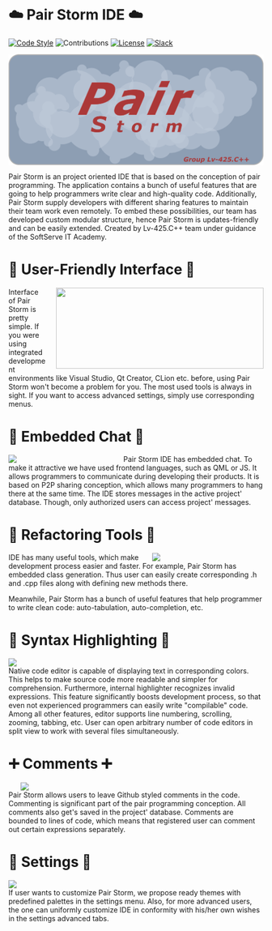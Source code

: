 

:cloud: Pair Storm IDE :cloud:
==============================

[![Code Style](https://img.shields.io/badge/Code%20Style-Qt%20Coding%20Style-green)](https://wiki.qt.io/Qt_Coding_Style) 
![Contributions](https://img.shields.io/badge/Contributions-Welcome-brightgreen)
[![License](https://img.shields.io/badge/License-MIT-lightgrey)](/LICENSE) 
[![Slack](https://img.shields.io/badge/Slack-Join-red)](http://cppteamsoftserve.slack.com/)


<img src="src/img/SPLASHSCREEN.png" alt="PairStorm" align="center">

Pair Storm is an project oriented IDE that is based on the conception of pair programming. The application contains a bunch of useful features that are going to help programmers write clear and high-quality code. Additionally, Pair Storm supply developers with different sharing features to maintain their team work even remotely. To embed these possibilities, our team has developed custom modular structure, hence Pair Storm is updates-friendly and can be easily extended. Created by Lv-425.C++ team under guidance of the SoftServe IT Academy. 

:two_men_holding_hands: User-Friendly Interface :two_men_holding_hands:
======================================================================
<img align="right" height=160 width=410 style="margin-left: 20px" src="https://user-images.githubusercontent.com/52821952/64379078-d01ec680-d036-11e9-8f44-14010ae4b005.png">
Interface of Pair Storm is pretty simple. If you were using integrated development environments like Visual Studio, Qt Creator, CLion etc. before, using Pair Storm won't become a problem for you. The most used tools is always in sight. If you want to access advanced settings, simply use corresponding menus.
 
:speech_balloon: Embedded Chat :speech_balloon:
===============================================
<img align="left" width=207 style="margin-right: 20px" src="https://user-images.githubusercontent.com/52821952/64411882-dcd30700-d096-11e9-9460-9deff5e4c14c.png">
Pair Storm IDE has embedded chat. To make it attractive we have used frontend languages, such as QML or JS. It allows programmers to communicate during developing their products. It is based on P2P sharing conception, which allows many programmers to hang there at the same time. The IDE stores messages in the active project' database. Though, only authorized users can access project' messages.

:hammer: Refactoring Tools :hammer:
===================================
<img align="right" width=220 style="margin-left: 20px" src="https://user-images.githubusercontent.com/52821952/64385117-dc0e8680-d03e-11e9-993a-bc40d504a335.png">
IDE has many useful tools, which make development process easier and faster. For example, Pair Storm has embedded class generation. Thus user can easily create corresponding .h and .cpp files along with defining new methods there. 

Meanwhile, Pair Storm has a bunch of useful features that help programmer to write clean code: auto-tabulation, auto-completion, etc.

:high_brightness: Syntax Highlighting :high_brightness:
=======================================================
<img align="left" width=500 style="margin-right: 20px" src="https://user-images.githubusercontent.com/52821952/64383380-70c4b480-d03e-11e9-8eed-fe0789acc060.png">
Native code editor is capable of displaying text in corresponding colors. This helps to make source code more readable and simpler for comprehension. Furthermore, internal highlighter recognizes invalid expressions. This feature significantly boosts development process, so that even not experienced programmers can easily write "compilable" code. Among all other features, editor supports line numbering, scrolling, zooming, tabbing, etc. User can open arbitrary number of code editors in split view to work with several files simultaneously. 


:heavy_plus_sign: Comments :heavy_plus_sign:
============================================
<img align="right" width=480 style="margin-left: 20px" src="https://user-images.githubusercontent.com/52821952/64407659-8e6d3a80-d08d-11e9-94df-462c6e6eda4c.png">
Pair Storm allows users to leave Github styled comments in the code. Commenting is significant part of the pair programming conception. All comments also get's saved in the project' database. Comments are bounded to lines of code, which means that registered user can comment out certain expressions separately.

:wrench: Settings :wrench:
==========================
<img align="left" width=500 style="margin-right: 20px" src="https://user-images.githubusercontent.com/52821952/64408625-e3aa4b80-d08f-11e9-89f2-3d5e8d0a0bd4.png">
If user wants to customize Pair Storm, we propose ready themes with predefined palettes in the settings menu. Also, for more advanced users, the one can uniformly customize IDE in conformity with his/her own wishes in the settings advanced tabs.

